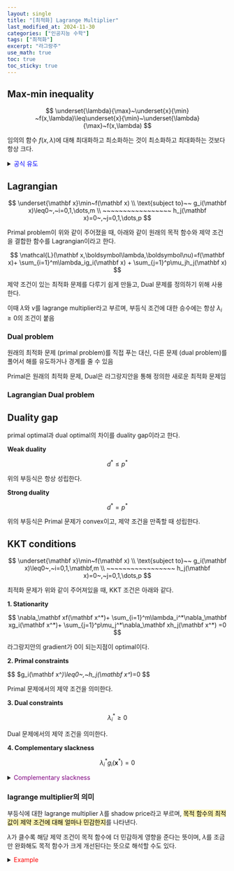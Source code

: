```yaml
---
layout: single
title: "[최적화] Lagrange Multiplier"
last_modified_at: 2024-11-30
categories: ["인공지능 수학"]
tags: ["최적화"]
excerpt: "라그랑주"
use_math: true
toc: true
toc_sticky: true
---
```


## Max-min inequality

$$
\underset{\lambda}{\max}~\underset{x}{\min} ~f(x,\lambda)\leq\underset{x}{\min}~\underset{\lambda}{\max}~f(x,\lambda)
$$

임의의 함수 $f(x,\lambda)$에 대해 최대화하고 최소화하는 것이 최소화하고 최대화하는 것보다 항상 크다.

<details>
<summary><font color='blue'>공식 유도</font></summary>
<div markdown="1">

1. $g(x,\lambda):=\underset{x}{\min} ~f(x,\lambda)$
2. $g(x,\lambda)\leq f(x,\lambda)$
3. $\underset{\lambda}{\max} ~g(x,\lambda)\leq\underset{\lambda}{\max} ~f(x,\lambda)$
4. $\underset{\lambda}{\max} ~g(x,\lambda)\leq\underset{x}{\min} ~\underset{\lambda}{\max} ~f(x,\lambda)$

</div>
</details>

## Lagrangian

$$
\underset{\mathbf x}\min~f(\mathbf x)
\\
\text{subject to}~~
g_i(\mathbf x)\leq0~,~i=0,1,\dots,m
\\ ~~~~~~~~~~~~~~~~~
h_j(\mathbf x)=0~,~j=0,1,\dots,p
$$

Primal problem이 위와 같이 주어졌을 때, 아래와 같이 원래의 목적 함수와 제약 조건을 결합한 함수를 Lagrangian이라고 한다.

$$
\mathcal{L}(\mathbf x,\boldsymbol\lambda,\boldsymbol\nu)=f(\mathbf x)+
\sum_{i=1}^m\lambda_ig_i(\mathbf x)
+
\sum_{j=1}^p\mu_jh_j(\mathbf x)
$$

제약 조건이 있는 최적화 문제를 다루기 쉽게 만들고, Dual 문제를 정의하기 위해 사용한다.

이때 $\lambda$와 $\nu$를 lagrange multiplier라고 부르며, 부등식 조건에 대한 승수에는 항상 $\lambda_i\geq0$의 조건이 붙음

### Dual problem

원래의 최적화 문제 (primal problem)를 직접 푸는 대신, 다른 문제 (dual problem)를 풀어서 해를 유도하거나 경계를 줄 수 있음

Primal은 원래의 최적화 문제, Dual은 라그랑지안을 통해 정의한 새로운 최적화 문제임

### Lagrangian Dual problem

## Duality gap

primal optimal과 dual optimal의 차이를 duality gap이라고 한다.

**Weak duality**

$$
d^*\leq p^*
$$

위의 부등식은 항상 성립한다.

**Strong duality**

$$
d^*=p^*
$$

위의 부등식은 Primal 문제가 convex이고, 제약 조건을 만족할 때 성립한다.

## KKT conditions

$$
\underset{\mathbf x}\min~f(\mathbf x)
\\
\text{subject to}~~
g_i(\mathbf x)\leq0~,~i=0,1,\mathbf,m
\\ ~~~~~~~~~~~~~~~~~
h_j(\mathbf x)=0~,~j=0,1,\dots,p
$$

최적화 문제가 위와 같이 주어져있을 때, KKT 조건은 아래와 같다.

**1. Stationarity**
        
$$
\nabla_\mathbf xf(\mathbf x^*)+
\sum_{i=1}^m\lambda_i^*\nabla_\mathbf xg_i(\mathbf x^*)+
\sum_{j=1}^p\mu_j^*\nabla_\mathbf xh_j(\mathbf x^*)
=0
$$

라그랑지안의 gradient가 0이 되는지점이 optimal이다.
        
**2. Primal constraints**
        
$$
$g_i(\mathbf x^*)\leq0~,~h_j(\mathbf x^*)=0
$$

Primal 문제에서의 제약 조건을 의미한다.
        
**3. Dual constraints**
        
$$
\lambda_i^*\geq0
$$

Dual 문제에서의 제약 조건을 의미한다.
        
**4. Complementary slackness**

$$
\lambda_i^*g_i(\mathbf x^*)=0
$$

<details>
<summary><font color='purple'>Complementary slackness</font></summary>
<div markdown="1">

**1. $g_i(\mathbf x^*)<0~\rightarrow~\lambda_i^*=0$**

<figure style="text-align: center;">
  <img src='{{ "/assets/images/인공지능수학/6-2. Figure6.png" | relative_url }}' style="display: block; margin: 0 auto; width: 30%;">
  <figcaption>출처: https://www.cnblogs.com/pingzeng/p/7019221.html</figcaption>
</figure>

- Optimal $\bold x^*$가 제약 조건의 영역 내에 있는 경우 → $g_i(\bold x^*)<0$
- 원래 목적 함수의 최적해가 이미 제약 조건 영역 내에 있었음
- 따라서, 해당 제약 조건을 없애더라도 기존의 최적해가 변하지 않음

---

**2. $\lambda_i^*>0~\rightarrow~g_i(\mathbf x^*)=0$**

<figure style="text-align: center;">
  <img src='{{ "/assets/images/인공지능수학/6-2. Figure7.png" | relative_url }}' style="display: block; margin: 0 auto; width: 30%;">
  <figcaption>출처: https://www.cnblogs.com/pingzeng/p/7019221.html</figcaption>
</figure>

- Optimal $\bold x^*$가 제약 조건의 경계에 있는 경우 → $g_i(\bold x^*)=0$
- 원래 목적 함수의 최적해가 제약 조건 영역의 바깥에 있었음
- 따라서, 제약 조건이 존재할 때의 최적해는 기존의 최적해와 다름
- 이 경우에 최적해는 일반적으로 제약 조건의 경계에 위치함

</div>
</details>

### lagrange multiplier의 의미

부등식에 대한 lagrange multiplier $\lambda$를 shadow price라고 부르며, <mark style='background-color: fff5b1'>목적 함수의 최적값이 제약 조건에 대해 얼마나 민감한지</mark>를 나타낸다.

$\lambda$가 클수록 해당 제약 조건이 목적 함수에 더 민감하게 영향을 준다는 뜻이며, $\lambda$를 조금만 완화해도 목적 함수가 크게 개선된다는 뜻으로 해석할 수도 있다.

<details>
<summary><font color='red'>Example</font></summary>
<div markdown="1">

공장에서의 물건 생산에서 아래의 조건이 있을 때, 원자재 1kg을 더 사용할 수 있다면 이윤이 얼마나 증가하는가?

- 제약 조건: 원자재는 최대 100kg 사용 가능
- 현재 최적 상태: 이윤 500달러, 원자재는 딱 100kg 사용 중

---

1kg 더 주었더니 이윤이 5달러 증가했다면, 이 5달러가 바로 shadow price이다.

</div>
</details>
